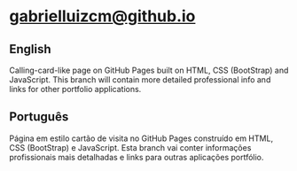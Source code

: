 # gabrielluizcm@github.io
## English
Calling-card-like page on GitHub Pages built on HTML, CSS (BootStrap)
and JavaScript.
This branch will contain more detailed professional info and links for other
portfolio applications.

## Português
Página em estilo cartão de visita no GitHub Pages construído em HTML, 
CSS (BootStrap) e JavaScript.
Esta branch vai conter informações profissionais mais detalhadas e links
para outras aplicações portfólio.